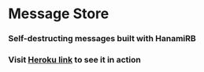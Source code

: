 # Message Store
### Self-destructing messages built with HanamiRB
### Visit [Heroku link](https://message-store.herokuapp.com/) to see it in action